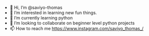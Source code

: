 - 👋 Hi, I’m @saviyo-thomas
- 👀 I’m interested in learning new fun things.
- 🌱 I’m currently learning python
- 💞️ I’m looking to collaborate on beginner level python projects
- 📫 How to reach me https://www.instagram.com/saviyo_thomas_/

<!---
saviyo-thomas/saviyo-thomas is a ✨ special ✨ repository because its `README.md` (this file) appears on your GitHub profile.
You can click the Preview link to take a look at your changes.
--->
